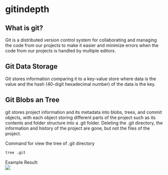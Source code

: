# gitindepth
## What is git?
Git is a distributed version control system for collaborating and managing the code from our projects to make it easier and minimize errors when the code from our projects is handled by multiple editors.

## Git Data Storage
Git stores information comparing it to a key-value store where data is the value and the hash (40-digit hexadecimal number) of the data is the key.

## Git Blobs an Tree
git stores project information and its metadata into blobs, trees, and commit objects, with each object storing different parts of the project such as its contents and folder structure into a .git folder. Deleting the .git directory, the information and history of the project are gone, but not the files of the project.

Command for view the tree of .git directory
```sh
tree .git
```

Example Result:
<br />
<img src="https://user-images.githubusercontent.com/18713143/149710372-36648673-10d5-4ea6-8db0-86dd43e1c031.png">